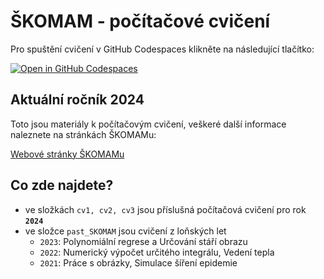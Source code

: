 # ŠKOMAM - počítačové cvičení

Pro spuštění cvičení v GitHub Codespaces klikněte na následující tlačítko:

[![Open in GitHub Codespaces](https://github.com/codespaces/badge.svg)](https://github.com/codespaces/new?hide_repo_select=true&ref=main&repo=317166140)

## Aktuální ročník 2024

Toto jsou materiály k počítačovým cvičení, veškeré další informace naleznete na stránkách ŠKOMAMu:

[Webové stránky ŠKOMAMu](http://skomam.vsb.cz/)

## Co zde najdete?

- ve složkách `cv1, cv2, cv3` jsou příslušná počítačová cvičení pro rok **`2024`**
- ve složce `past_SKOMAM` jsou cvičení z loňských let
  - `2023`: Polynomiální regrese a Určování stáří obrazu
  - `2022`: Numerický výpočet určitého integrálu, Vedení tepla
  - `2021`: Práce s obrázky, Simulace šíření epidemie
